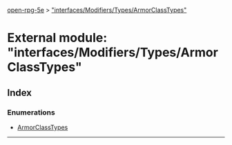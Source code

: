 [open-rpg-5e](../README.md) > ["interfaces/Modifiers/Types/ArmorClassTypes"](../modules/_interfaces_modifiers_types_armorclasstypes_.md)

# External module: "interfaces/Modifiers/Types/ArmorClassTypes"

## Index

### Enumerations

* [ArmorClassTypes](../enums/_interfaces_modifiers_types_armorclasstypes_.armorclasstypes.md)

---


